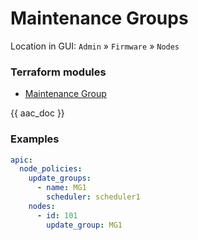 # Maintenance Groups

Location in GUI:
`Admin` » `Firmware` » `Nodes`

### Terraform modules

* [Maintenance Group](https://registry.terraform.io/modules/netascode/maintenance-group/aci/latest)

{{ aac_doc }}
### Examples

```yaml
apic:
  node_policies:
    update_groups:
      - name: MG1
        scheduler: scheduler1
    nodes:
      - id: 101
        update_group: MG1
```
